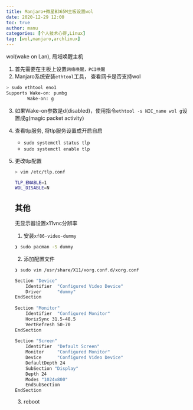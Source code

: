 ```yaml
---
title: Manjaro+微星B365M主板设置wol
date: 2020-12-29 12:00
toc: true
author: manu
categories: [个人技术心得,Linux]
tag: [wol,manjaro,archlinux]
---
```


 wol(wake on Lan), 局域唤醒主机

<!-- more -->

1. 首先需要在主板上设置`网络唤醒，PCI唤醒`
2. Manjaro系统安装`ethtool`工具， 查看网卡是否支持wol

```bash
> sudo ethtool eno1
Supports Wake-on: pumbg
        Wake-on: g
```

3. 如果Wake-on参数是d(disabled)，使用指令`ethtool -s NIC_name wol g`设置成g(magic packet activity)

4. 查看tlp服务, 将tlp服务设置成开启自启

   - `sudo systemctl status tlp`
   - `sudo systemctl enable tlp`

5. 更改tlp配置

   ```bash
   > vim /etc/tlp.conf
   
   TLP_ENABLE=1
   WOL_DISABLE=N
   ```

   ## 其他
   
   无显示器设置x11vnc分辨率
   
   1. 安装`xf86-video-dummy`
   
   ```bash
   ❯ sudo pacman -S dummy
   ```
   
   2. 添加配置文件
   
   ```bash
   ❯ sudo vim /usr/share/X11/xorg.conf.d/xorg.conf
   
   Section "Device" 
       Identifier  "Configured Video Device"
       Driver      "dummy"
   EndSection
    
   Section "Monitor"
       Identifier  "Configured Monitor"
       HorizSync 31.5-48.5
       VertRefresh 50-70
   EndSection
    
   Section "Screen"
       Identifier  "Default Screen"
       Monitor     "Configured Monitor"
       Device      "Configured Video Device"
       DefaultDepth 24
       SubSection "Display"
       Depth 24
       Modes "1024x800" 
       EndSubSection
   EndSection
   ```
   
   3. reboot

